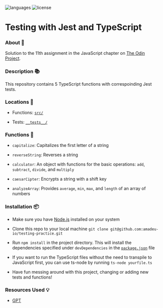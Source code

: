 ![languages](https://img.shields.io/badge/languages-ts-blue)
![license](https://img.shields.io/badge/license-MIT-green)

# Testing with Jest and TypeScript

### About 📖

Solution to the 11th assignment in the JavaScript chapter on [The Odin Project](https://www.theodinproject.com/lessons/node-path-javascript-testing-practice).

### Description 📚

This repository contains 5 TypeScript functions with correspoinding Jest tests.

### Locations 📍

- Functions: [`src/`](src/)

- Tests: [`__tests__/`](__tests__/)

### Functions 🔧

- `capitalize`: Capitalizes the first letter of a string

- `reverseString`: Reverses a string

- `calculator`: An object with functions for the basic operations: `add`, `subtract`, `divide`, and `multiply`

- `caesarCipter`: Encrypts a string with a shift key

- `analyzeArray`: Provides `average`, `min`, `max`, and `length` of an array of numbers

### Installation 📦

- Make sure you have [Node.js](https://nodejs.org) installed on your system

- Clone this repo to your local machine `git clone git@github.com:amadeu-io/testing-practice.git`

- Run `npm install` in the project directory. This will install the dependencies specified under `devDependencies` in the [`package.json`](package.json) file

- If you want to run the TypeScript files without the need to transpile to JavaScript first, you can use ts-node by running `ts-node yourfile.ts`

- Have fun messing around with this project, changing or adding new tests and functions!

### Resources Used 💡

- [GPT](https://chat.openai.com)
